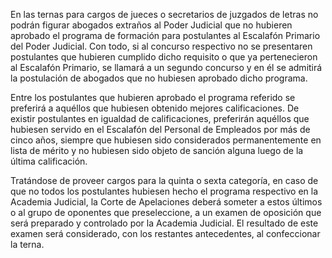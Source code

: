 En las ternas para cargos de jueces o secretarios de juzgados de letras no podrán figurar abogados extraños al Poder Judicial que no hubieren aprobado el programa de formación para postulantes al Escalafón Primario del Poder Judicial. Con todo, si al concurso respectivo no se presentaren postulantes que hubieren cumplido dicho requisito o que ya pertenecieron al Escalafón Primario, se llamará a un segundo concurso y en él se admitirá la postulación de abogados que no hubiesen aprobado dicho programa.

Entre los postulantes que hubieren aprobado el programa referido se preferirá a aquéllos que hubiesen obtenido mejores calificaciones. De existir postulantes en igualdad de calificaciones, preferirán aquéllos que hubiesen servido en el Escalafón del Personal de Empleados por más de cinco años, siempre que hubiesen sido considerados permanentemente en lista de mérito y no hubiesen sido objeto de sanción alguna luego de la última calificación.

Tratándose de proveer cargos para la quinta o sexta categoría, en caso de que no todos los postulantes hubiesen hecho el programa respectivo en la Academia Judicial, la Corte de Apelaciones deberá someter a estos últimos o al grupo de oponentes que preseleccione, a un examen de oposición que será preparado y controlado por la Academia Judicial. El resultado de este examen será considerado, con los restantes antecedentes, al confeccionar la terna.